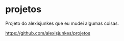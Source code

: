 # projetos
Projeto do alexisjunkes que eu mudei algumas coisas.

https://github.com/alexisjunkes/projetos
